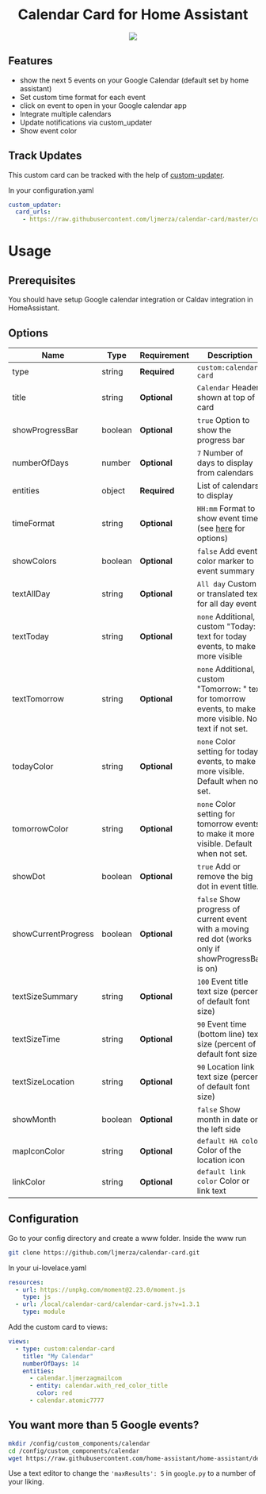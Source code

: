 <h1 align="center">Calendar Card for Home Assistant</h1>

<p align="center">
  <img src='https://i.imgur.com/86RGw5W.png' />
</p>

<h2>Features</h2>

* show the next 5 events on your Google Calendar (default set by home assistant)
* Set custom time format for each event
* click on event to open in your Google calendar app
* Integrate multiple calendars
* Update notifications via custom_updater
* Show event color

<h2>Track Updates</h2>

This custom card can be tracked with the help of [custom-updater](https://github.com/custom-components/custom_updater).

In your configuration.yaml

```yaml
custom_updater:
  card_urls:
    - https://raw.githubusercontent.com/ljmerza/calendar-card/master/custom_updater.json
```

<h1>Usage</h1>
<h2>Prerequisites</h2>
You should have setup Google calendar integration or Caldav integration in HomeAssistant.

<h2>Options</h2>

| Name | Type | Requirement | Description
| ---- | ---- | ------- | -----------
| type | string | **Required** | `custom:calendar-card`
| title | string | **Optional** | `Calendar` Header shown at top of card
| showProgressBar | boolean | **Optional** | `true` Option to show the progress bar
| numberOfDays | number | **Optional** | `7` Number of days to display from calendars
| entities | object | **Required** | List of calendars to display
| timeFormat | string | **Optional** | `HH:mm` Format to show event time (see [here](https://momentjs.com/docs/#/displaying/format/) for options)
| showColors | boolean | **Optional** | `false` Add event color marker to event summary
| textAllDay | string | **Optional** | `All day` Custom or translated text for all day event
| textToday | string | **Optional** | `none` Additional, custom "Today: " text for today events, to make it more visible
| textTomorrow | string | **Optional** | `none` Additional, custom "Tomorrow: " text for tomorrow events, to make it more visible. No text if not set.
| todayColor | string | **Optional** | `none` Color setting for today events, to make it more visible. Default when not set.
| tomorrowColor | string | **Optional** | `none` Color setting for tomorrow events, to make it more visible. Default when not set.
| showDot | boolean | **Optional** | `true` Add or remove the big dot in event title.
| showCurrentProgress | boolean | **Optional** | `false` Show progress of current event with a moving red dot (works only if showProgressBar is on) 
| textSizeSummary | string | **Optional** | `100` Event title text size (percent of default font size) 
| textSizeTime | string | **Optional** | `90` Event time (bottom line) text size (percent of default font size) 
| textSizeLocation | string | **Optional** | `90` Location link text size (percent of default font size) 
| showMonth | boolean | **Optional** | `false` Show month in date on the left side
| mapIconColor | string | **Optional** | `default HA color` Color of the location icon
| linkColor | string | **Optional** | `default link color` Color or link text

<h2>Configuration</h2>
Go to your config directory and create a www folder. Inside the www run

```bash
git clone https://github.com/ljmerza/calendar-card.git
```

In your ui-lovelace.yaml

```yaml
resources:
  - url: https://unpkg.com/moment@2.23.0/moment.js
    type: js
  - url: /local/calendar-card/calendar-card.js?v=1.3.1
    type: module
```

Add the custom card to views:

```yaml
views:
  - type: custom:calendar-card
    title: "My Calendar"
    numberOfDays: 14
    entities:
      - calendar.ljmerzagmailcom
      - entity: calendar.with_red_color_title
        color: red
      - calendar.atomic7777 
```

<h2>You want more than 5 Google events?</h2>

```bash
mkdir /config/custom_components/calendar
cd /config/custom_components/calendar
wget https://raw.githubusercontent.com/home-assistant/home-assistant/dev/homeassistant/components/calendar/google.py
```
Use a text editor to change the `'maxResults': 5` in `google.py` to a number of your liking.
